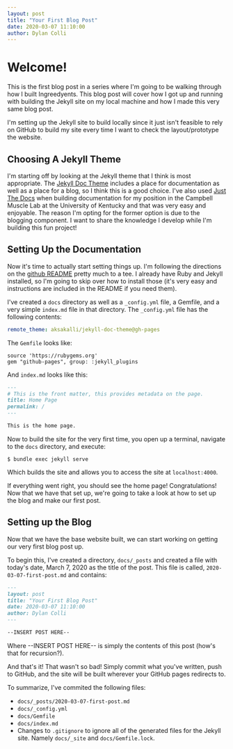 ```yaml
---
layout: post
title: "Your First Blog Post"
date: 2020-03-07 11:10:00
author: Dylan Colli
---
```


# Welcome!

This is the first blog post in a series where I'm going to be walking through how I built Ingreedyents. This blog post will cover how I got up and running with building the Jekyll site on my local machine and how I made this very same blog post. 

I'm setting up the Jekyll site to build locally since it just isn't feasible to rely on GitHub to build my site every time I want to check the layout/prototype the website.

## Choosing A Jekyll Theme

I'm starting off by looking at the Jekyll theme that I think is most appropriate. The [Jekyll Doc Theme](https://aksakalli.github.io/jekyll-doc-theme/docs/home/) includes a place for documentation as well as a place for a blog, so I think this is a good choice. I've also used [Just The Docs](https://pmarsceill.github.io/just-the-docs/docs/) when building documentation for my position in the Campbell Muscle Lab at the University of Kentucky and that was very easy and enjoyable. The reason I'm opting for the former option is due to the blogging component. I want to share the knowledge I develop while I'm building this fun project!

## Setting Up the Documentation

Now it's time to actually start setting things up. I'm following the directions on the [github README](https://github.com/aksakalli/jekyll-doc-theme) pretty much to a tee. I already have Ruby and Jekyll installed, so I'm going to skip over how to install those (it's very easy and instructions are included in the README if you need them).

I've created a `docs` directory as well as a `_config.yml` file, a Gemfile, and a very simple `index.md` file in that directory. The `_config.yml` file has the following contents:

```yaml
remote_theme: aksakalli/jekyll-doc-theme@gh-pages 
```

The `Gemfile` looks like:

```gemfile
source 'https://rubygems.org'
gem "github-pages", group: :jekyll_plugins
```

And `index.md` looks like this:

```md
---
# This is the front matter, this provides metadata on the page.
title: Home Page
permalink: /
---

This is the home page.
```

Now to build the site for the very first time, you open up a terminal, navigate to the `docs` directory, and execute:

```
$ bundle exec jekyll serve
```

Which builds the site and allows you to access the site at `localhost:4000`.

If everything went right, you should see the home page! Congratulations! Now that we have that set up, we're going to take a look at how to set up the blog and make our first post.

## Setting up the Blog

Now that we have the base website built, we can start working on getting our very first blog post up.

To begin this, I've created a directory, `docs/_posts` and created a file with today's date, March 7, 2020 as the title of the post. This file is called, `2020-03-07-first-post.md` and contains:

```md
---
layout: post
title: "Your First Blog Post"
date: 2020-03-07 11:10:00
author: Dylan Colli
---

--INSERT POST HERE--
```

Where --INSERT POST HERE-- is simply the contents of this post (how's that for recursion?).

And that's it! That wasn't so bad! Simply commit what you've written, push to GitHub, and the site will be built wherever your GitHub pages redirects to.

To summarize, I've commited the following files:
  + `docs/_posts/2020-03-07-first-post.md`
  + `docs/_config.yml`
  + `docs/Gemfile`
  + `docs/index.md`
  + Changes to `.gitignore` to ignore all of the generated files for the Jekyll site. Namely `docs/_site` and `docs/Gemfile.lock`.